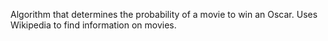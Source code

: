 Algorithm that determines the probability of a movie to win an Oscar.
Uses Wikipedia to find information on movies.
